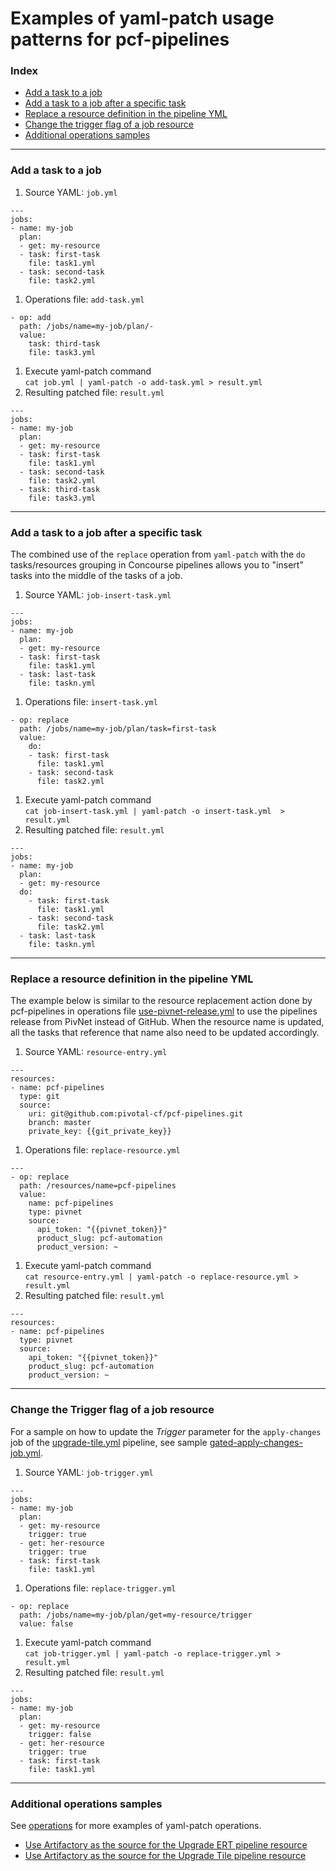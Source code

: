 # Examples of yaml-patch usage patterns for pcf-pipelines

### Index

- [Add a task to a job](#add-task-to-job)
- [Add a task to a job after a specific task](#add-task-to-job-after-another-task)
- [Replace a resource definition in the pipeline YML](#replace-resource-definition)
- [Change the trigger flag of a job resource](#change-trigger-flag)
- [Additional operations samples](#additional-operations-samples)


---

### <a name="add-task-to-job"></a> Add a task to a job

1. Source YAML: `job.yml`  
```  
---  
jobs:  
- name: my-job  
  plan:  
  - get: my-resource  
  - task: first-task  
    file: task1.yml  
  - task: second-task  
    file: task2.yml    
```  
1. Operations file: `add-task.yml`  
```  
- op: add  
  path: /jobs/name=my-job/plan/-  
  value:  
    task: third-task  
    file: task3.yml  
```  
1. Execute yaml-patch command  
   `cat job.yml | yaml-patch -o add-task.yml > result.yml`    
1. Resulting patched file: `result.yml`  
```  
---  
jobs:  
- name: my-job  
  plan:  
  - get: my-resource  
  - task: first-task  
    file: task1.yml  
  - task: second-task  
    file: task2.yml  
  - task: third-task  
    file: task3.yml      
```  


---

### <a name="add-task-to-job-after-another-task"></a> Add a task to a job after a specific task

The combined use of the `replace` operation from `yaml-patch` with the `do` tasks/resources grouping in Concourse pipelines allows you to "insert" tasks into the middle of the tasks of a job.

1. Source YAML: `job-insert-task.yml`  
```  
---  
jobs:  
- name: my-job  
  plan:  
  - get: my-resource  
  - task: first-task  
    file: task1.yml  
  - task: last-task  
    file: taskn.yml    
```  
1. Operations file: `insert-task.yml`  
```  
- op: replace  
  path: /jobs/name=my-job/plan/task=first-task   
  value:  
    do:  
    - task: first-task  
      file: task1.yml  
    - task: second-task   
      file: task2.yml  
```  
1. Execute yaml-patch command  
   `cat job-insert-task.yml | yaml-patch -o insert-task.yml  > result.yml`    
1. Resulting patched file: `result.yml`  
```  
---  
jobs:  
- name: my-job  
  plan:  
  - get: my-resource  
  do:  
    - task: first-task  
      file: task1.yml  
    - task: second-task   
      file: task2.yml   
  - task: last-task   
    file: taskn.yml        
```  


---


### <a name="replace-resource-definition"> Replace a resource definition in the pipeline YML

The example below is similar to the resource replacement action done by pcf-pipelines in operations file [use-pivnet-release.yml](https://github.com/pivotal-cf/pcf-pipelines/tree/master/operations/use-pivnet-release.yml) to use the pipelines release from PivNet instead of GitHub. When the resource name is updated, all the tasks that reference that name also need to be updated accordingly.    

1. Source YAML: `resource-entry.yml`  
```  
---  
resources:  
- name: pcf-pipelines  
  type: git  
  source:  
    uri: git@github.com:pivotal-cf/pcf-pipelines.git  
    branch: master  
    private_key: {{git_private_key}}  
```  
1. Operations file: `replace-resource.yml`  
```  
---  
- op: replace  
  path: /resources/name=pcf-pipelines  
  value:  
    name: pcf-pipelines
    type: pivnet  
    source:  
      api_token: "{{pivnet_token}}"  
      product_slug: pcf-automation  
      product_version: ~  
```  
1. Execute yaml-patch command  
   `cat resource-entry.yml | yaml-patch -o replace-resource.yml > result.yml`    
1. Resulting patched file: `result.yml`  
```  
---   
resources:  
- name: pcf-pipelines
  type: pivnet  
  source:  
    api_token: "{{pivnet_token}}"  
    product_slug: pcf-automation  
    product_version: ~    
```  


---


### <a name="change-trigger-flag"> Change the Trigger flag of a job resource

For a sample on how to update the *Trigger* parameter for the `apply-changes` job of the [upgrade-tile.yml](https://github.com/pivotal-cf/pcf-pipelines/blob/master/upgrade-tile/pipeline.yml#L103) pipeline, see sample [gated-apply-changes-job.yml](https://github.com/pivotal-cf/pcf-pipelines/blob/master/operations/gated-apply-changes-job.yml).

1. Source YAML: `job-trigger.yml`  
```  
---  
jobs:  
- name: my-job  
  plan:  
  - get: my-resource  
    trigger: true
  - get: her-resource  
    trigger: true
  - task: first-task  
    file: task1.yml  
```  
1. Operations file: `replace-trigger.yml`  
```  
- op: replace
  path: /jobs/name=my-job/plan/get=my-resource/trigger
  value: false
```  
1. Execute yaml-patch command  
   `cat job-trigger.yml | yaml-patch -o replace-trigger.yml > result.yml`    
1. Resulting patched file: `result.yml`  
```  
---  
jobs:  
- name: my-job  
  plan:  
  - get: my-resource  
    trigger: false
  - get: her-resource  
    trigger: true
  - task: first-task  
    file: task1.yml  
```  

---


### <a name="additional-operations-samples"> Additional operations samples

See [operations](https://github.com/pivotal-cf/pcf-pipelines/tree/master/operations) for more examples of yaml-patch operations.

- [Use Artifactory as the source for the Upgrade ERT pipeline resource](https://github.com/pivotal-cf/pcf-pipelines/tree/master/operations/upgrade-ert-use-artifactory.yml)
- [Use Artifactory as the source for the Upgrade Tile pipeline resource](https://github.com/pivotal-cf/pcf-pipelines/tree/master/operations/upgrade-tile-use-artifactory.yml)
